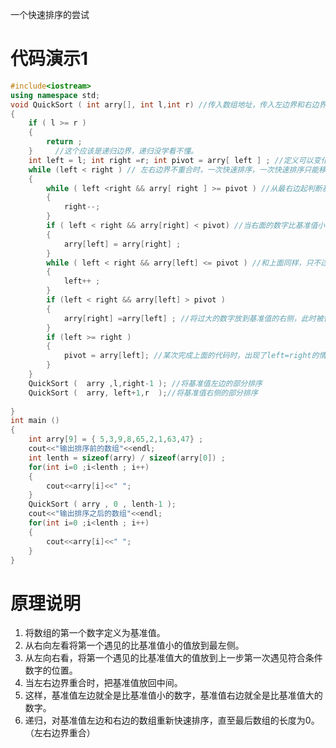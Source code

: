 一个快速排序的尝试

# 代码演示1
``` c++
#include<iostream>
using namespace std;
void QuickSort ( int arry[], int l,int r) //传入数组地址，传入左边界和右边界 
{
	if ( l >= r )
	{
		return ;
	}     //这个应该是递归边界，递归没学看不懂。
	int left = l; int right =r; int pivot = arry[ left ] ; //定义可以变化的左右边界。
	while (left < right ) // 左右边界不重合时，一次快速排序，一次快速排序只能移动2个数字。 
	{
		while ( left <right && arry[ right ] >= pivot ) //从最右边起判断基准值和右边数字的大小，如果右边数字大，保持原位置不变，有边界自减1. 
		{
			right--;
		}
		if ( left < right && arry[right] < pivot) //当右面的数字比基准值小时，将他放入最左面。这时最左面的数字已经赋值给基准值。 
		{
			arry[left] = arry[right] ;
		}
		while ( left < right && arry[left] <= pivot ) //和上面同样，只不过这次是把比基准值小的数字放在左面。左面数字比基准值小，保持原位置不动，左边界自加1。 
		{
			left++ ;
		}
		if (left < right && arry[left] > pivot )
		{
			arry[right] =arry[left] ; //将过大的数字放到基准值的右侧，此时被替换的数字已经换掉了最左面的数字 
		}
		if (left >= right ) 
		{
			pivot = arry[left]; //某次完成上面的代码时，出现了left=right的情况，代表一次排序完毕，将基准值放回arry[left]处 
		}
	}
	QuickSort (  arry ,l,right-1 ); //将基准值左边的部分排序
	QuickSort (  arry, left+1,r  );//将基准值右侧的部分排序 
	
} 
int main ()
{
	int arry[9] = { 5,3,9,8,65,2,1,63,47} ;
	cout<<"输出排序前的数组"<<endl;
	int lenth = sizeof(arry) / sizeof(arry[0]) ;
	for(int i=0 ;i<lenth ; i++)
	{
		cout<<arry[i]<<" ";
	} 
	QuickSort ( arry , 0 , lenth-1 );
	cout<<"输出排序之后的数组"<<endl;
	for(int i=0 ;i<lenth ; i++)
	{
		cout<<arry[i]<<" ";
	} 
}
```
# 原理说明
1. 将数组的第一个数字定义为基准值。
2. 从右向左看将第一个遇见的比基准值小的值放到最左侧。
3. 从左向右看，将第一个遇见的比基准值大的值放到上一步第一次遇见符合条件数字的位置。
4. 当左右边界重合时，把基准值放回中间。
5. 这样，基准值左边就全是比基准值小的数字，基准值右边就全是比基准值大的数字。
6. 递归，对基准值左边和右边的数组重新快速排序，直至最后数组的长度为0。（左右边界重合）
